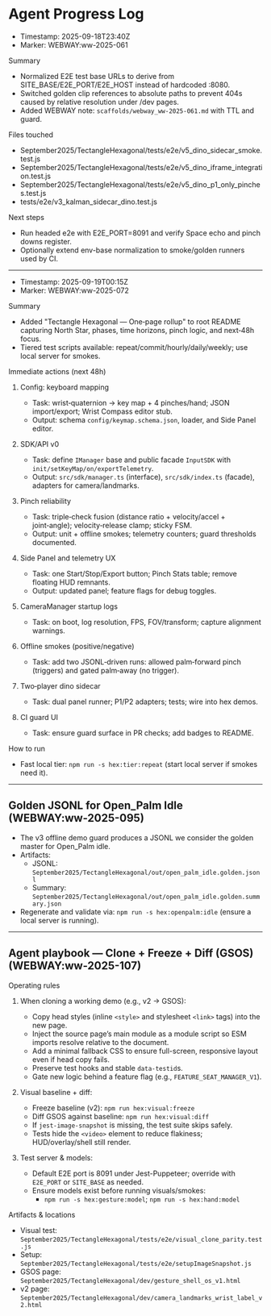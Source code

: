 # Agent Progress Log

- Timestamp: 2025-09-18T23:40Z
- Marker: WEBWAY:ww-2025-061

Summary

- Normalized E2E test base URLs to derive from SITE_BASE/E2E_PORT/E2E_HOST instead of hardcoded :8080.
- Switched golden clip references to absolute paths to prevent 404s caused by relative resolution under /dev pages.
- Added WEBWAY note: `scaffolds/webway_ww-2025-061.md` with TTL and guard.

Files touched

- September2025/TectangleHexagonal/tests/e2e/v5_dino_sidecar_smoke.test.js
- September2025/TectangleHexagonal/tests/e2e/v5_dino_iframe_integration.test.js
- September2025/TectangleHexagonal/tests/e2e/v5_dino_p1_only_pinches.test.js
- tests/e2e/v3_kalman_sidecar_dino.test.js

Next steps

- Run headed e2e with E2E_PORT=8091 and verify Space echo and pinch downs register.
- Optionally extend env-base normalization to smoke/golden runners used by CI.

---

- Timestamp: 2025-09-19T00:15Z
- Marker: WEBWAY:ww-2025-072

Summary

- Added "Tectangle Hexagonal — One‑page rollup" to root README capturing North Star, phases, time horizons, pinch logic, and next‑48h focus.
- Tiered test scripts available: repeat/commit/hourly/daily/weekly; use local server for smokes.

Immediate actions (next 48h)

1) Config: keyboard mapping
	- Task: wrist‑quaternion → key map + 4 pinches/hand; JSON import/export; Wrist Compass editor stub.
	- Output: schema `config/keymap.schema.json`, loader, and Side Panel editor.

2) SDK/API v0
	- Task: define `IManager` base and public facade `InputSDK` with `init/setKeyMap/on/exportTelemetry`.
	- Output: `src/sdk/manager.ts` (interface), `src/sdk/index.ts` (facade), adapters for camera/landmarks.

3) Pinch reliability
	- Task: triple‑check fusion (distance ratio + velocity/accel + joint‑angle); velocity‑release clamp; sticky FSM.
	- Output: unit + offline smokes; telemetry counters; guard thresholds documented.

4) Side Panel and telemetry UX
	- Task: one Start/Stop/Export button; Pinch Stats table; remove floating HUD remnants.
	- Output: updated panel; feature flags for debug toggles.

5) CameraManager startup logs
	- Task: on boot, log resolution, FPS, FOV/transform; capture alignment warnings.

6) Offline smokes (positive/negative)
	- Task: add two JSONL‑driven runs: allowed palm‑forward pinch (triggers) and gated palm‑away (no trigger).

7) Two‑player dino sidecar
	- Task: dual panel runner; P1/P2 adapters; tests; wire into hex demos.

8) CI guard UI
	- Task: ensure guard surface in PR checks; add badges to README.

How to run

- Fast local tier: `npm run -s hex:tier:repeat` (start local server if smokes need it).

---

## Golden JSONL for Open_Palm Idle (WEBWAY:ww-2025-095)

- The v3 offline demo guard produces a JSONL we consider the golden master for Open_Palm idle.
- Artifacts:
	- JSONL: `September2025/TectangleHexagonal/out/open_palm_idle.golden.jsonl`
	- Summary: `September2025/TectangleHexagonal/out/open_palm_idle.golden.summary.json`
- Regenerate and validate via: `npm run -s hex:openpalm:idle` (ensure a local server is running).

---

## Agent playbook — Clone + Freeze + Diff (GSOS) (WEBWAY:ww-2025-107)

Operating rules

1. When cloning a working demo (e.g., v2 → GSOS):

   - Copy head styles (inline `<style>` and stylesheet `<link>` tags) into the new page.
   - Inject the source page’s main module as a module script so ESM imports resolve relative to the document.
   - Add a minimal fallback CSS to ensure full-screen, responsive layout even if head copy fails.
   - Preserve test hooks and stable `data-testid`s.
   - Gate new logic behind a feature flag (e.g., `FEATURE_SEAT_MANAGER_V1`).

2. Visual baseline + diff:

   - Freeze baseline (v2): `npm run hex:visual:freeze`
   - Diff GSOS against baseline: `npm run hex:visual:diff`
   - If `jest-image-snapshot` is missing, the test suite skips safely.
   - Tests hide the `<video>` element to reduce flakiness; HUD/overlay/shell still render.

3. Test server & models:

   - Default E2E port is 8091 under Jest-Puppeteer; override with `E2E_PORT` or `SITE_BASE` as needed.
   - Ensure models exist before running visuals/smokes:
     - `npm run -s hex:gesture:model`; `npm run -s hex:hand:model`

Artifacts & locations

- Visual test: `September2025/TectangleHexagonal/tests/e2e/visual_clone_parity.test.js`
- Setup: `September2025/TectangleHexagonal/tests/e2e/setupImageSnapshot.js`
- GSOS page: `September2025/TectangleHexagonal/dev/gesture_shell_os_v1.html`
- v2 page: `September2025/TectangleHexagonal/dev/camera_landmarks_wrist_label_v2.html`


